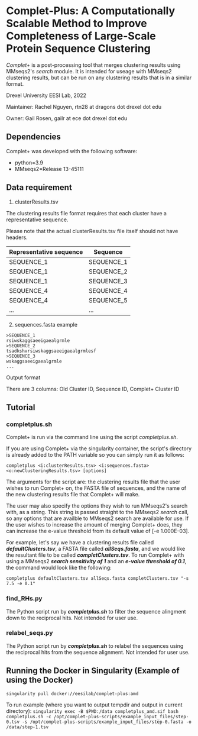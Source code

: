 # Complet-Plus: A Computationally Scalable Method to Improve Completeness of Large-Scale Protein Sequence Clustering

*Complet+* is a post-processing tool that merges clustering results using MMseqs2's *search* module. It is intended for useage with MMseqs2 clustering results, but can be run on any clustering results that is in a similar format.

Drexel University EESI Lab, 2022

Maintainer: Rachel Nguyen, rtn28 at dragons dot drexel dot edu

Owner: Gail Rosen, gailr at ece dot drexel dot edu

## Dependencies
Complet+ was developed with the following software:
- python=3.9
- MMseqs2=Release 13-45111

## Data requirement
1. clusterResults.tsv

The clustering results file format requires that each cluster have a representative sequence.

Please note that the actual clusterResults.tsv file itself should not have headers.

| Representative sequence  | Sequence |
| ------------- | ------------- |
| SEQUENCE_1  | SEQUENCE_1  |
| SEQUENCE_1  | SEQUENCE_2  |
| SEQUENCE_1  | SEQUENCE_3  |
| SEQUENCE_4  | SEQUENCE_4  |
| SEQUENCE_4  | SEQUENCE_5  |
| ... | ... |

2. sequences.fasta example

```
>SEQUENCE_1
rsiwskaggsaeeigaealgrmle
>SEQUENCE_2
tsadkshvrsiwskaggsaeeigaealgrmlesf
>SEQUENCE_3
wskaggsaeeigaealgrmle
...
```
Output format

There are 3 columns: Old Cluster ID, Sequence ID, Complet+ Cluster ID


## Tutorial

### completplus.sh

Complet+ is run via the command line using the script *completplus.sh*.

If you are using Complet+ via the singularity container, the script's directory is already added to the PATH variable so you can simply run it as follows:

```
completplus <i:clusterResults.tsv> <i:sequences.fasta> <o:newClusteringResults.tsv> [options]
```

The arguments for the script are: the clustering results file that the user wishes to run Complet+ on, the FASTA file of sequences, and the name of the new clustering results file that Complet+ will make.

The user may also specify the options they wish to run MMseqs2's search with, as a string. This string is passed straight to the MMseqs2 *search* call, so any options that are availble to MMseqs2 search are available for use. If the user wishes to increase the amount of merging Complet+ does, they can increase the e-value threshold from its default value of [-e 1.000E-03].

For example, let's say we have a clustering results file called ***defaultClusters.tsv***, a FASTA file called ***allSeqs.fasta***, and we would like the resultant file to be called ***completClusters.tsv***. To run Complet+ with using a MMseqs2 ***search sensitivity of 1*** and an ***e-value threshold of 0.1***, the command would look like the following:

```
completplus defaultClusters.tsv allSeqs.fasta completClusters.tsv "-s 7.5 -e 0.1"
```

### find_RHs.py

The Python script run by ***completplus.sh*** to filter the sequence alingment down to the reciprocal hits. Not intended for user use.

### relabel_seqs.py

The Python script run by ***completplus.sh*** to relabel the sequences using the reciprocal hits from the sequence alignment. Not intended for user use.

## Running the Docker in Singularity  (Example of using the Docker)

```
singularity pull docker://eesilab/complet-plus:amd
```

To run example (where you want to output tempdir and output in current directory): ``` singularity exec -B $PWD:/data completplus_amd.sif bash completplus.sh -c /opt/complet-plus-scripts/example_input_files/step-0.tsv -s /opt/complet-plus-scripts/example_input_files/step-0.fasta -o /data/step-1.tsv ```

